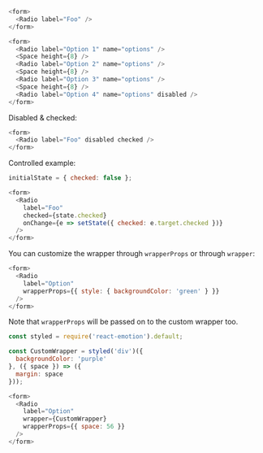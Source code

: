 ```js
<form>
  <Radio label="Foo" />
</form>
```

```js
<form>
  <Radio label="Option 1" name="options" />
  <Space height={8} />
  <Radio label="Option 2" name="options" />
  <Space height={8} />
  <Radio label="Option 3" name="options" />
  <Space height={8} />
  <Radio label="Option 4" name="options" disabled />
</form>
```

Disabled & checked:
```js
<form>
  <Radio label="Foo" disabled checked />
</form>
```

Controlled example:
```js
initialState = { checked: false };

<form>
  <Radio
    label="Foo"
    checked={state.checked}
    onChange={e => setState({ checked: e.target.checked })}
  />
</form>
```

You can customize the wrapper through `wrapperProps` or through `wrapper`:
```js
<form>
  <Radio
    label="Option"
    wrapperProps={{ style: { backgroundColor: 'green' } }}
  />
</form>
```

Note that `wrapperProps` will be passed on to the custom wrapper too.
```js
const styled = require('react-emotion').default;

const CustomWrapper = styled('div')({
  backgroundColor: 'purple'
}, ({ space }) => ({
  margin: space
}));

<form>
  <Radio
    label="Option"
    wrapper={CustomWrapper}
    wrapperProps={{ space: 56 }}
  />
</form>
```
